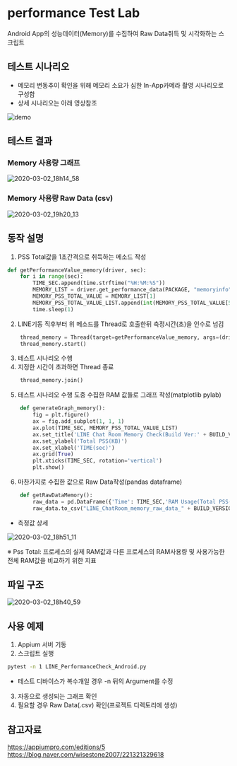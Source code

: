 # performance Test Lab
Android App의 성능데이터(Memory)를 수집하여 Raw Data취득 및 시각화하는 스크립트 

## 테스트 시나리오
* 메모리 변동추이 확인을 위해 메모리 소요가 심한 In-App카메라 촬영 시나리오로 구성함
* 상세 시나리오는 아래 영상참조

![demo](https://user-images.githubusercontent.com/25470405/75669744-e5f80600-5cbe-11ea-8b98-4fe3069840e7.gif)


## 테스트 결과
### Memory 사용량 그래프
![2020-03-02_18h14_58](https://user-images.githubusercontent.com/25470405/75662022-c0b0cb00-5cb1-11ea-9a2e-c11e7329027a.png)

###  Memory 사용량 Raw Data (csv)
![2020-03-02_19h20_13](https://user-images.githubusercontent.com/25470405/75667679-67e63000-5cbb-11ea-8660-c0482ae2386f.png)


## 동작 설명
1. PSS Total값을 1초간격으로 취득하는 메소드 작성
```python
def getPerformanceValue_memory(driver, sec):
    for i in range(sec):
        TIME_SEC.append(time.strftime("%H:%M:%S"))
        MEMORY_LIST = driver.get_performance_data(PACKAGE, "memoryinfo", TIME_OUT)
        MEMORY_PSS_TOTAL_VALUE = MEMORY_LIST[1]
        MEMORY_PSS_TOTAL_VALUE_LIST.append(int(MEMORY_PSS_TOTAL_VALUE[5]))
        time.sleep(1)
```
2. LINE기동 직후부터 위 메소드를 Thread로 호출한뒤 측정시간(초)을 인수로 넘김
```python
    thread_memory = Thread(target=getPerformanceValue_memory, args=(driver, 35))
    thread_memory.start()
```
3. 테스트 시나리오 수행 
4. 지정한 시간이 초과하면 Thread 종료
```python
    thread_memory.join()
```
5. 테스트 시나리오 수행 도중 수집한 RAM 값들로 그래프 작성(matplotlib pylab)
```python
    def generateGraph_memory():
        fig = plt.figure()
        ax = fig.add_subplot(1, 1, 1)
        ax.plot(TIME_SEC, MEMORY_PSS_TOTAL_VALUE_LIST)
        ax.set_title('LINE Chat Room Memory Check(Build Ver:' + BUILD_VERSION + ')')
        ax.set_ylabel('Total PSS(KB)')
        ax.set_xlabel('TIME(sec)')
        ax.grid(True)
        plt.xticks(TIME_SEC, rotation='vertical')
        plt.show()
```
6. 마찬가지로 수집한 값으로 Raw Data작성(pandas dataframe)
```python
    def getRawDataMemory():
        raw_data = pd.DataFrame({'Time': TIME_SEC,'RAM Usage(Total PSS(KB))': MEMORY_PSS_TOTAL_VALUE_LIST}, columns=['Time', 'RAM Usage(Total PSS(KB))'])
        raw_data.to_csv("LINE_ChatRoom_memory_raw_data_" + BUILD_VERSION + ".csv", index=False)
```
* 측정값 상세

![2020-03-02_18h51_11](https://user-images.githubusercontent.com/25470405/75665046-de346380-5cb6-11ea-8823-732dfc083236.png)

※ Pss Total: 프로세스의 실제 RAM값과 다른 프로세스의 RAM사용량 및 사용가능한 전체 RAM값을 비교하기 위한 지표


## 파일 구조
![2020-03-02_18h40_59](https://user-images.githubusercontent.com/25470405/75667991-e93dc280-5cbb-11ea-83b2-c6ac683c4efd.png)

## 사용 예제
1. Appium 서버 기동
2. 스크립트 실행 
```sh
pytest -n 1 LINE_PerformanceCheck_Android.py
```
* 테스트 디바이스가 복수개일 경우 -n 뒤의 Argument를 수정
3. 자동으로 생성되는 그래프 확인
4. 필요할 경우 Raw Data(.csv) 확인(프로젝트 디렉토리에 생성)


## 참고자료
https://appiumpro.com/editions/5
https://blog.naver.com/wisestone2007/221321329618
